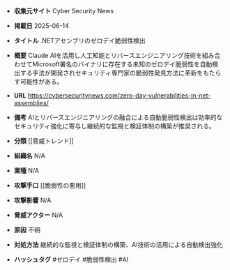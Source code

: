 - **収集元サイト**
Cyber Security News

- **掲載日**
2025-06-14

- **タイトル**
.NETアセンブリのゼロデイ脆弱性検出

- **概要**
Claude AIを活用し人工知能とリバースエンジニアリング技術を組み合わせてMicrosoft署名のバイナリに存在する未知のゼロデイ脆弱性を自動検出する手法が開発されセキュリティ専門家の脆弱性発見方法に革新をもたらす可能性がある。

- **URL**
https://cybersecuritynews.com/zero-day-vulnerabilities-in-net-assemblies/

- **備考**
AIとリバースエンジニアリングの融合による自動脆弱性検出は効率的なセキュリティ強化に寄与し継続的な監視と検証体制の構築が推奨される。

- **分類**
[[脅威トレンド]]

- **組織名**
N/A

- **業種**
N/A

- **攻撃手口**
[[脆弱性の悪用]]

- **攻撃影響**
N/A

- **脅威アクター**
N/A

- **原因**
不明

- **対処方法**
継続的な監視と検証体制の構築、AI技術の活用による自動検出強化

- **ハッシュタグ**
#ゼロデイ #脆弱性検出 #AI
